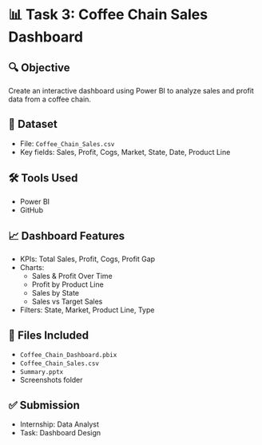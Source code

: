 # 📊 Task 3: Coffee Chain Sales Dashboard

## 🔍 Objective
Create an interactive dashboard using Power BI to analyze sales and profit data from a coffee chain.

## 📁 Dataset
- File: `Coffee_Chain_Sales.csv`
- Key fields: Sales, Profit, Cogs, Market, State, Date, Product Line

## 🛠 Tools Used
- Power BI
- GitHub

## 📈 Dashboard Features
- KPIs: Total Sales, Profit, Cogs, Profit Gap
- Charts:
  - Sales & Profit Over Time
  - Profit by Product Line
  - Sales by State
  - Sales vs Target Sales
- Filters: State, Market, Product Line, Type

## 📎 Files Included
- `Coffee_Chain_Dashboard.pbix`
- `Coffee_Chain_Sales.csv`
- `Summary.pptx`
- Screenshots folder

## ✅ Submission
- Internship: Data Analyst
- Task: Dashboard Design
